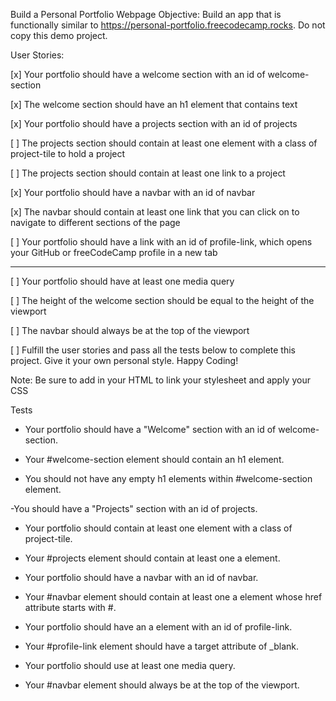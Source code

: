 Build a Personal Portfolio Webpage
Objective: Build an app that is functionally similar to https://personal-portfolio.freecodecamp.rocks. Do not copy this demo project.

User Stories:

[x] Your portfolio should have a welcome section with an id of welcome-section

[x] The welcome section should have an h1 element that contains text

[x] Your portfolio should have a projects section with an id of projects

[ ] The projects section should contain at least one element with a class of project-tile to hold a project

[ ] The projects section should contain at least one link to a project

[x] Your portfolio should have a navbar with an id of navbar

[x] The navbar should contain at least one link that you can click on to navigate to different sections of the page

[ ] Your portfolio should have a link with an id of profile-link, which opens your GitHub or freeCodeCamp profile in a new tab

----------------------------------------
[ ] Your portfolio should have at least one media query

[ ] The height of the welcome section should be equal to the height of the viewport

[ ] The navbar should always be at the top of the viewport

[ ] Fulfill the user stories and pass all the tests below to complete this project. Give it your own personal style. Happy Coding!


Note: Be sure to add <link rel="stylesheet" href="styles.css"> in your HTML to link your stylesheet and apply your CSS

Tests

- Your portfolio should have a "Welcome" section with an id of welcome-section.

- Your #welcome-section element should contain an h1 element.

- You should not have any empty h1 elements within #welcome-section element.

-You should have a "Projects" section with an id of projects.

- Your portfolio should contain at least one element with a class of project-tile.

- Your #projects element should contain at least one a element.

- Your portfolio should have a navbar with an id of navbar.

- Your #navbar element should contain at least one a element whose href attribute starts with #.

- Your portfolio should have an a element with an id of profile-link.

- Your #profile-link element should have a target attribute of _blank.

- Your portfolio should use at least one media query.

- Your #navbar element should always be at the top of the viewport.